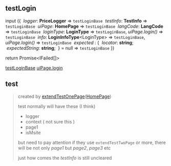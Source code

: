 ## testLogin
input
({
	 *logger*: **PriceLogger** ⇒ `testLoginBase`
	 *testInfo*: **TestInfo** ⇒ `testLoginBase`
	 *uiPage*: **HomePage** ⇒ `testLoginBase`
	 *langCode*: **LangCode** ⇒ `testLoginBase`
	 *loginType*: **LoginType** ⇒ `testLoginBase`, *uiPage.login()* ⇒ `testLoginBase`
	 *info*: **LoginInfoType**\<LoginType\> ⇒ `testLoginBase`, *uiPage.login()* ⇒ `testLoginBase`
	 *expected* : { 
		 *locator*: **string**;
		 *expectedString*: **string**;
	 } = null ⇒ `testLoginBase`
})

return Promise\<IFailed\[\]\>

[testLoginBase](testLoginBase.md)
[uiPage.login](uiPage.login.md)


## test
> created by [extendTestOnePage](fixtureShared.md#extendTestOnePage)([HomePage](HomePage#HomePage))
> 
> test normally will have these (I think)
>- logger
>- context ( not sure this )
>- page1
>- isMsite
>  
>  but need to pay attention if they use `extendTestTwoPage` or more, 
>  there will be not only *page1* but *page2*, *page3* etc
>  
>  just how comes the *testInfo* is still uncleared